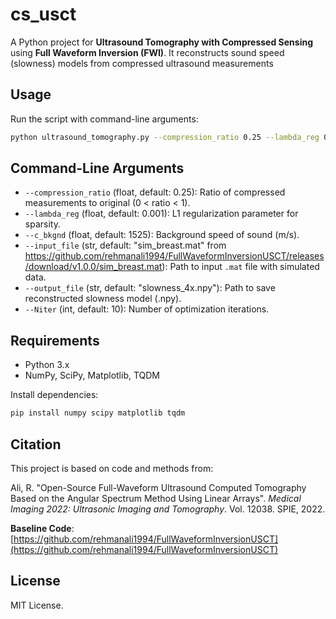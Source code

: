 # cs_usct

A Python project for **Ultrasound Tomography with Compressed Sensing** using **Full Waveform Inversion (FWI)**. It reconstructs sound speed (slowness) models from compressed ultrasound measurements

## Usage

Run the script with command-line arguments:

```bash
python ultrasound_tomography.py --compression_ratio 0.25 --lambda_reg 0.001 --c_bkgnd 1525 --input_file "sim_breast.mat" --output_file "slowness_4x.npy" --Niter 10
```

## Command-Line Arguments

- `--compression_ratio` (float, default: 0.25): Ratio of compressed measurements to original (0 < ratio < 1).
- `--lambda_reg` (float, default: 0.001): L1 regularization parameter for sparsity.
- `--c_bkgnd` (float, default: 1525): Background speed of sound (m/s).
- `--input_file` (str, default: "sim_breast.mat" from https://github.com/rehmanali1994/FullWaveformInversionUSCT/releases/download/v1.0.0/sim_breast.mat): Path to input `.mat` file with simulated data.
- `--output_file` (str, default: "slowness_4x.npy"): Path to save reconstructed slowness model (.npy).
- `--Niter` (int, default: 10): Number of optimization iterations.

## Requirements

- Python 3.x
- NumPy, SciPy, Matplotlib, TQDM

Install dependencies:
```bash
pip install numpy scipy matplotlib tqdm
```

## Citation

This project is based on code and methods from:

Ali, R. "Open-Source Full-Waveform Ultrasound Computed Tomography Based on the Angular Spectrum Method Using Linear Arrays". *Medical Imaging 2022: Ultrasonic Imaging and Tomography*. Vol. 12038. SPIE, 2022.

**Baseline Code**: [https://github.com/rehmanali1994/FullWaveformInversionUSCT](https://github.com/rehmanali1994/FullWaveformInversionUSCT)

## License

MIT License.